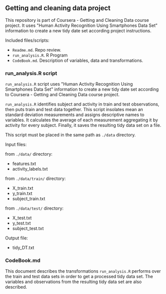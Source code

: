 ## Getting and cleaning data project

This repository is part of Coursera - Getting and Cleaning Data course project. 
It uses "Human Activity Recognition Using Smartphones Data Set" 
information to create a new tidy date set according project instructions.  

Included files/scripts:

- `Readme.md`. Repo review.
- `run_analysis.R`. R Program 
- `CodeBook.md`. Description of variables, data and transformations.

### run_analysis.R script

`run_analysis.R` script uses "Human Activity Recognition Using Smartphones Data Set" 
information to create a new tidy date set according to Coursera - Getting and 
Cleaning Data course project.

`run_analysis.R` identifies subject and activity in train and test observations, 
then puts train and test data together. This script insolates mean an standard 
deviation measurements and assigns descriptive names to variables. It calculates 
the average of each measurement aggregating it by activity for every subject. Finally, 
it saves the resulting tidy data set on a file.

This script must be placed in the same path as `./data` directory.

Input files:

from `./data/` directory: 
  * features.txt
  * activity_labels.txt
  
from `./data/train/` directory:  
  * X_train.txt
  * y_train.txt
  * subject_train.txt
  
from `./data/test/` directory:
  * X_test.txt
  * y_test.txt
  * subject_test.txt

Output file:

  * tidy_DT.txt


### CodeBook.md

This document describes the transformations `run_analysis.R` performs over the 
train and test data sets in order to get a processed tidy data set.
The variables and observations from the resulting tidy data set are also described.